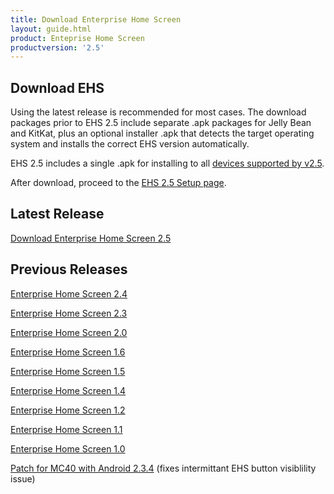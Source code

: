 ```yaml
---
title: Download Enterprise Home Screen
layout: guide.html
product: Enteprise Home Screen
productversion: '2.5'
---
```


## Download EHS
Using the latest release is recommended for most cases. The download packages prior to EHS 2.5 include separate .apk packages for Jelly Bean and KitKat, plus an optional installer .apk that detects the target operating system and installs the correct EHS version automatically.

EHS 2.5 includes a single .apk for installing to all [devices supported by v2.5](../guide/about#supporteddevices).

After download, proceed to the [EHS 2.5 Setup page](/ehs/2-5/guide/setup). 

## Latest Release

[Download Enterprise Home Screen 2.5](https://portal.motorolasolutions.com/Support/US-EN/Resolution?solutionId=102533&redirectForm=search&searchQuery=%3FsearchType%3Dsimple%26searchTerm%3DEnterprise%20Home%20Screen%20v2.5)


## Previous Releases

[Enterprise Home Screen 2.4](https://portal.motorolasolutions.com/Support/US-EN/Resolution?solutionId=102533&redirectForm=search&searchQuery=%3FsearchType%3Dsimple%26searchTerm%3DEnterprise%20Home%20Screen%20v2.4)

[Enterprise Home Screen 2.3](https://portal.motorolasolutions.com/Support/US-EN/Resolution?solutionId=100676&redirectForm=search&searchQuery=%3FsearchType%3Dsimple%26searchTerm%3Denterprise%20home%20screen)

[Enterprise Home Screen 2.0](https://portal.motorolasolutions.com/Support/US-EN/Resolution?solutionId=99110&redirectForm=search&searchQuery=%3FsearchType%3Dsimple%26searchTerm%3Denterprise%20home%20screen)

[Enterprise Home Screen 1.6](https://portal.motorolasolutions.com/Support/US-EN/Resolution?solutionId=97863&redirectForm=search&searchQuery=%3FsearchType%3Dsimple%26searchTerm%3Denterprise%20home%20screen)

[Enterprise Home Screen 1.5](https://portal.motorolasolutions.com/Support/US-EN/Resolution?solutionId=97380&redirectForm=search&searchQuery=%3FsearchType%3Dsimple%26searchTerm%3Denterprise%20home%20screen)

[Enterprise Home Screen 1.4](https://portal.motorolasolutions.com/Support/US-EN/Resolution?solutionId=96825&redirectForm=search&searchQuery=%3FsearchType%3Dsimple%26searchTerm%3Denterprise%20home%20screen)

[Enterprise Home Screen 1.2](https://portal.motorolasolutions.com/Support/US-EN/Resolution?solutionId=95057&redirectForm=search&searchQuery=%3FsearchType%3Dsimple%26searchTerm%3Denterprise%20home%20screen)

[Enterprise Home Screen 1.1](https://portal.motorolasolutions.com/Support/US-EN/Resolution?solutionId=92627&redirectForm=search&searchQuery=%3FsearchType%3Dsimple%26searchTerm%3Denterprise%20home%20screen)

[Enterprise Home Screen 1.0](https://portal.motorolasolutions.com/Support/US-EN/Resolution?solutionId=87932&redirectForm=search&searchQuery=%3FsearchType%3Dsimple%26searchTerm%3Denterprise%20home%20screen)

[Patch for MC40 with Android 2.3.4](https://portal.motorolasolutions.com/Support/US-EN/Resolution?solutionId=88166&redirectForm=search&searchQuery=%3FsearchType%3Dsimple%26searchTerm%3Denterprise%20home%20screen) 
(fixes intermittant EHS button visiblility issue)















